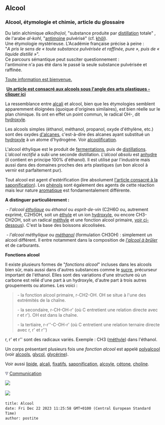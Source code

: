 ## Alcool
### Alcool, étymologie et chimie, article du glossaire
 Du latin alchimique _alko(ho)ol_, "substance produite par [distillation](distillationraffinage.html) totale" ,  
de l'arabe _al-kohl_, "[antimoine](antimoine.html) pulvérisé" (cf. [khôl](khol.html)).  
Une étymologie mystérieuse. L'Académie française précise à peine :  
"_A pris le sens de « toute substance pulvérisée et raffinée, pure », puis de « liquide distillé »_".  
Ce parcours sémantique peut susciter questionnement :  
l'antimoine n'a pas été dans le passé la seule substance pulvérisée et raffinée.

[Toute information est bienvenue.](ecrire.html)

 **[Un article est consacré aux alcools sous l'angle des arts plastiques -](alcools.html) [cliquer ici](alcools.html)**

La ressemblance entre [alcali](alcali.html) et alcool, bien que les étymologies semblent apparemment éloignées (quoique d'origines similaires), est bien réelle sur le plan chimique. Ils ont en effet un point commun, le radical OH-, dit [hydroxyle](hydroxyle.html).

Les alcools simples (éthanol, méthanol, propanol, oxyde d'éthylène, etc.) sont des oxydes [d'alcanes](alcane.html), c'est-à-dire des alcanes ayant substitué un [hydroxyle](hydroxyle.html) à un atome d'hydrogène. Voir [alcoolification](fermentation.html#alcoolification).

L'alcool éthylique est le produit de [fermentations](fermentation.html), puis de [distillations](distillationraffinage.html). _L'alcool rectifié_ a subi une seconde distillation. _L'alcool absolu_ est [anhydre](anhydride.html) (il contient en principe 100% d'éthanol). Il est utilisé par l'industrie mais aussi dans des domaines proches des arts plastiques (un bon alcool à vernir est parfaitement pur).

Tout alcool est agent d'estérification (lire absolument [l'article consacré à la saponification](saponification.html)). Les [phénols](phenol.html) sont également des agents de cette réaction mais leur nature [aromatique](aromatique.html) est fondamentalement différente.

**A distinguer particulièrement :**

 _- l'alcool [éthylique](ethyle.html)_ ou _éthanol_ ou _esprit-de-vin_ (C2H6O ou, autrement exprimé, C2H5OH, soit un [éthyle](ethyle.html) et un ion [hydroxyle](hydroxyle.html), ou encore CH3\-CH2OH, soit un radical [méthyle](methyle.html) et une fonction alcool primaire, [voir ci-dessous](alcool.html#fonctionsalcool)). C'est la base des boissons alcoolisées.

 _- l'alcool méthylique_ ou _[méthanol](methanol.html)_ (formulation CH3OH) : simplement un alcool différent. Il entre notamment dans la composition de _[l'alcool à brûler](methanol.html)_ et de carburants.

**Fonctions alcool**

Il existe plusieurs formes de "_fonctions alcool_" incluses dans les alcools bien sûr, mais aussi dans d'autres substances comme le [sucre](sucre.html), précurseur important de l'éthanol. Elles sont des variations d'une structure où un carbone est relié d'une part à un hydroxyle, d'autre part à trois autres groupements ou atomes. Les voici :

> \- la fonction alcool primaire, r-CH2\-OH. OH se situe à l'une des extrémités de la chaîne.
> 
> \- la secondaire, r-CH-OH-r' (où C entretient une relation directe avec r et r'). OH est dans la chaîne.
> 
> \- la tertiaire, r-r''-C-OH-r' (où C entretient une relation ternaire directe avec r, r' et r'')

r, r' et r'' sont des radicaux variés. Exemple : CH3 ([méthyle](methyle.html)) dans l'éthanol.

Un corps présentant plusieurs fois une _fonction alcool_ est appelé [polyalcool](polyalcoolpolyol.html) (voir [alcools](alcools.html), [glycol](glycol.html), [glycérine](glycerine.html)).

Voir aussi [lipide](lipide.html), [alcali](alcali.html), [fixatifs](fixatifs.html), [saponification](saponification.html), [alcoyle](alcoyle.html), [cétone](cetone.html), [choline](choline.html).



![](images/flechebas.gif) [Communication](http://www.artrealite.com/annonceurs.htm) 

[![](https://cbonvin.fr/sites/regie.artrealite.com/visuels/campagne1.png)](index-2.html#20131014)

![](https://cbonvin.fr/sites/regie.artrealite.com/visuels/campagne2.png)
```
title: Alcool
date: Fri Dec 22 2023 11:25:58 GMT+0100 (Central European Standard Time)
author: postite
```
